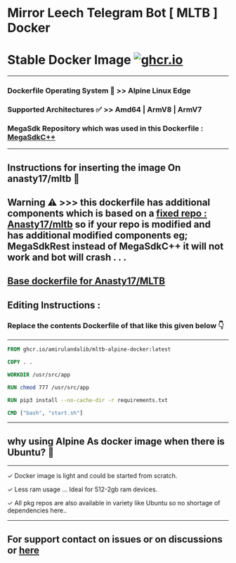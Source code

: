 # Mirror Leech Telegram Bot [ MLTB ] Docker

# Stable Docker Image [![ghcr.io](https://github.com/amirulandalib/mltb-alpine-docker/actions/workflows/github-container-deploy.yml/badge.svg)](https://github.com/amirulandalib/mltb-alpine-docker/actions/workflows/github-container-deploy.yml)

---
### Dockerfile Operating System 💽 >> Alpine Linux Edge 

### Supported Architectures ✅  >> Amd64 | ArmV8 | ArmV7

### MegaSdk Repository which was used in this Dockerfile : [MegaSdkC++](https://github.com/meganz/sdk)
---

## Instructions for inserting the image On anasty17/mltb 🧰

## Warning ⚠️ >>> this dockerfile has additional components which is based on a [fixed repo : Anasty17/mltb](https://github.com/anasty17/mirror-leech-telegram-bot) so if your repo is modified and has additional modified components eg; MegaSdkRest instead of MegaSdkC++ it will not work and bot will crash . . .

## [Base dockerfile for Anasty17/MLTB](https://github.com/anasty17/mirror-leech-telegram-bot/blob/master/Dockerfile)

## Editing Instructions :

### Replace the contents Dockerfile of that like this given below 👇

---
```dockerfile
FROM ghcr.io/amirulandalib/mltb-alpine-docker:latest

COPY . .

WORKDIR /usr/src/app

RUN chmod 777 /usr/src/app

RUN pip3 install --no-cache-dir -r requirements.txt

CMD ["bash", "start.sh"]
```
---



## why using Alpine As docker image when there is Ubuntu? 🤔
 
---

 ✓ Docker image is light and could be started from scratch.

 ✓ Less ram usage ... Ideal for 512-2gb ram devices.

 ✓ All pkg repos are also available in variety like Ubuntu so no shortage of dependencies here..

---


## For support contact on issues or on discussions or [here](https://t.me/kangershub)



